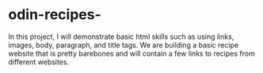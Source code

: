 # odin-recipes-
In this project, I will demonstrate basic html skills such as using links, images, body, paragraph, and title tags. We are building a basic recipe website that is pretty barebones and will contain a few links to recipes from different websites. 